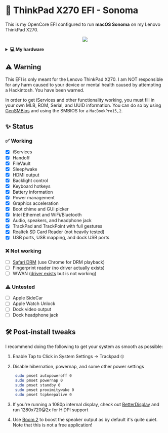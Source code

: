 # 🍎 ThinkPad X270 EFI - Sonoma

This is my OpenCore EFI configured to run **macOS Sonoma** on my Lenovo ThinkPad X270.

<p align="center">
  <img src="https://github.com/espimarisa/thinkpad-x270-efi-sonoma/assets/49253425/c8924f74-b111-4314-b6cf-6dc54815db4d">
</p>

<details>
<summary><strong>💻 My hardware</strong></summary>

<br />

| Category  | Component                         |
| --------- | --------------------------------- |
| CPU       | Intel Core i7-7500U               |
| GPU       | Intel HD 620 Graphics             |
| RAM       | 32GB DDR4 @ 2133MHz               |
| SSD       | 1TB Crucial MX500 SATA SSD        |
| Display   | 12.5" 1920x1080 FHD IPS           |
| Ethernet  | Intel i219-V Ethernet             |
| WiFI + BT | Intel AX210 (originally AC8265)   |
| Audio     | Realtek ALC3268 (ALC298)          |
| Keyboard  | Backlit Lite-On keyboard          |
| Battery   | Internal 3-cell + external 6-cell |
| WWAN      | Sierra Wireless EM7455 LTE        |

</details>

## ⚠️ Warning

This EFI is only meant for the Lenovo ThinkPad X270. I am NOT responsible for any harm caused to your device or mental health caused by attempting a Hackintosh. You have been warned.

In order to get iServices and other functionality working, you must fill in your own MLB, ROM, Serial, and UUID information. You can do so by using [GenSMBios][gensmbios] and using the SMBIOS for a `MacBookPro15,2`.

## ✨ Status

### ✅ Working

- [x] iServices
- [x] Handoff
- [x] FileVault
- [x] Sleep/wake
- [x] HDMI output
- [x] Backlight control
- [x] Keyboard hotkeys
- [x] Battery information
- [x] Power management
- [x] Graphics acceleration
- [x] Boot chime and GUI picker
- [x] Intel Ethernet and WiFi/Bluetooth
- [x] Audio, speakers, and headphone jack
- [x] TrackPad and TrackPoint with full gestures
- [x] Realtek SD Card Reader (not heavily tested)
- [x] USB ports, USB mapping, and dock USB ports

### ❌ Not working

- [ ] [Safari DRM][drm-note] (use Chrome for DRM playback)
- [ ] Fingerprint reader (no driver actually exists)
- [ ] WWAN ([driver exists][wwan-driver] but is not working)

### ⚠️ Untested

- [ ] Apple SideCar
- [ ] Apple Watch Unlock
- [ ] Dock video output
- [ ] Dock headphone jack

## 🛠️ Post-install tweaks

I recommend doing the following to get your system as smooth as possible:

1. Enable Tap to Click in System Settings -> Trackpad 🙄
2. Disable hibernation, powernap, and some other power settings

   ```sh
    sudo pmset autopoweroff 0
    sudo pmset powernap 0
    sudo pmset standby 0
    sudo pmset proximitywake 0
    sudo pmset tcpkeepalive 0
   ```

3. If you're running a 1080p internal display, check out [BetterDisplay][betterdisplay] and run 1280x720@2x for HiDPI support
4. Use [Boom 2][boom2] to boost the speaker output as by default it's quite quiet. Note that this is not a free application!

[gensmbios]: https://github.com/corpnewt/GenSMBIOS "A link to GenSMBIOS"
[drm-note]: https://dortania.github.io/OpenCore-Post-Install/universal/drm.html#fixing-drm-support-and-igpu-performance "A link to the OpenCore Post-Install guide note on Safari DRM"
[wwan-driver]: https://github.com/KirisameR/Sierra-Wireless-EM74xx-Series-WWAN-Card-Driver-for-macOS-Catalina "A link to the Sierra Wireless kext"
[betterdisplay]: https://github.com/waydabber/BetterDisplay "A link to BetterDisplay"
[boom2]: https://www.globaldelight.com/boom2/ "A link to boom2"
